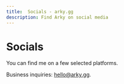 ```yaml
---
title:  Socials - arky.gg
description: Find Arky on social media
---
```


# Socials

You can find me on a few selected platforms.

Business inquiries: [hello@arky.gg](mailto:hello@arky.gg).

<SocialsPage />

